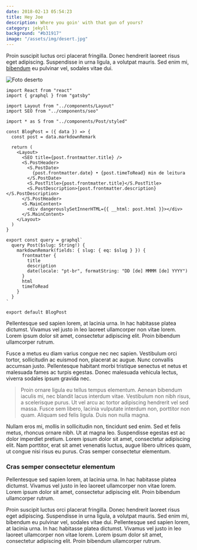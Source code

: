 ```yaml
---
date: 2018-02-13 05:54:23
title: Hey Joe
description: Where you goin' with that gun of yours?
category: jekyll
background: "#b31917"
image: "/assets/img/desert.jpg"
---
```


Proin suscipit luctus orci placerat fringilla. Donec hendrerit laoreet risus eget adipiscing. Suspendisse in urna ligula, a volutpat mauris. Sed enim mi, [bibendum](http://google.com) eu pulvinar vel, sodales vitae dui.

![Foto deserto](/assets/img/desert.jpg)

```
import React from "react"
import { graphql } from "gatsby"

import Layout from "../components/Layout"
import SEO from "../components/seo"

import * as S from "../components/Post/styled"

const BlogPost = ({ data }) => {
  const post = data.markdownRemark

  return (
    <Layout>
      <SEO title={post.frontmatter.title} />
      <S.PostHeader>
        <S.PostDate>
          {post.frontmatter.date} • {post.timeToRead} min de leitura
        </S.PostDate>
        <S.PostTitle>{post.frontmatter.title}</S.PostTitle>
        <S.PostDescription>{post.frontmatter.description}</S.PostDescription>
      </S.PostHeader>
      <S.MainContent>
        <div dangerouslySetInnerHTML={{ __html: post.html }}></div>
      </S.MainContent>
    </Layout>
  )
}

export const query = graphql`
  query Post($slug: String!) {
    markdownRemark(fields: { slug: { eq: $slug } }) {
      frontmatter {
        title
        description
        date(locale: "pt-br", formatString: "DD [de] MMMM [de] YYYY")
      }
      html
      timeToRead
    }
  }
`

export default BlogPost

```

Pellentesque sed sapien lorem, at lacinia urna. In hac habitasse platea dictumst. Vivamus vel justo in leo laoreet ullamcorper non vitae lorem. Lorem ipsum dolor sit amet, consectetur adipiscing elit. Proin bibendum ullamcorper rutrum.

Fusce a metus eu diam varius congue nec nec sapien. Vestibulum orci tortor, sollicitudin ac euismod non, placerat ac augue. Nunc convallis accumsan justo. Pellentesque habitant morbi tristique senectus et netus et malesuada fames ac turpis egestas. Donec malesuada vehicula lectus, viverra sodales ipsum gravida nec.

> Proin ornare ligula eu tellus tempus elementum. Aenean bibendum iaculis mi, nec blandit lacus interdum vitae. Vestibulum non nibh risus, a scelerisque purus. Ut vel arcu ac tortor adipiscing hendrerit vel sed massa. Fusce sem libero, lacinia vulputate interdum non, porttitor non quam. Aliquam sed felis ligula. Duis non nulla magna.

Nullam eros mi, mollis in sollicitudin non, tincidunt sed enim. Sed et felis metus, rhoncus ornare nibh. Ut at magna leo. Suspendisse egestas est ac dolor imperdiet pretium. Lorem ipsum dolor sit amet, consectetur adipiscing elit. Nam porttitor, erat sit amet venenatis luctus, augue libero ultrices quam, ut congue nisi risus eu purus. Cras semper consectetur elementum.

### Cras semper consectetur elementum

Pellentesque sed sapien lorem, at lacinia urna. In hac habitasse platea dictumst. Vivamus vel justo in leo laoreet ullamcorper non vitae lorem. Lorem ipsum dolor sit amet, consectetur adipiscing elit. Proin bibendum ullamcorper rutrum.

Proin suscipit luctus orci placerat fringilla. Donec hendrerit laoreet risus eget adipiscing. Suspendisse in urna ligula, a volutpat mauris. Sed enim mi, bibendum eu pulvinar vel, sodales vitae dui. Pellentesque sed sapien lorem, at lacinia urna. In hac habitasse platea dictumst. Vivamus vel justo in leo laoreet ullamcorper non vitae lorem. Lorem ipsum dolor sit amet, consectetur adipiscing elit. Proin bibendum ullamcorper rutrum.
